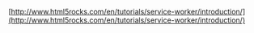 [http://www.html5rocks.com/en/tutorials/service-worker/introduction/](http://www.html5rocks.com/en/tutorials/service-worker/introduction/)
